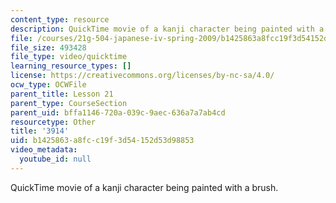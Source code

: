 ```yaml
---
content_type: resource
description: QuickTime movie of a kanji character being painted with a brush.
file: /courses/21g-504-japanese-iv-spring-2009/b1425863a8fcc19f3d54152d53d98853_3914.mov
file_size: 493428
file_type: video/quicktime
learning_resource_types: []
license: https://creativecommons.org/licenses/by-nc-sa/4.0/
ocw_type: OCWFile
parent_title: Lesson 21
parent_type: CourseSection
parent_uid: bffa1146-720a-039c-9aec-636a7a7ab4cd
resourcetype: Other
title: '3914'
uid: b1425863-a8fc-c19f-3d54-152d53d98853
video_metadata:
  youtube_id: null
---
```

QuickTime movie of a kanji character being painted with a brush.